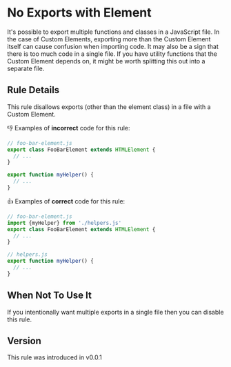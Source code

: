 # No Exports with Element

It's possible to export multiple functions and classes in a JavaScript file. In the case of Custom Elements, exporting more than the Custom Element itself can cause confusion when importing code. It may also be a sign that there is too much code in a single file. If you have utility functions that the Custom Element depends on, it might be worth splitting this out into a separate file.

## Rule Details

This rule disallows exports (other than the element class) in a file with a Custom Element.

👎 Examples of **incorrect** code for this rule:

```js
// foo-bar-element.js
export class FooBarElement extends HTMLElement {
  // ...
}

export function myHelper() {
  // ...
}
```

👍 Examples of **correct** code for this rule:

```js
// foo-bar-element.js
import {myHelper} from './helpers.js'
export class FooBarElement extends HTMLElement {
  // ...
}
```

```js
// helpers.js
export function myHelper() {
  // ...
}
```

## When Not To Use It

If you intentionally want multiple exports in a single file then you can disable this rule.

## Version

This rule was introduced in v0.0.1
